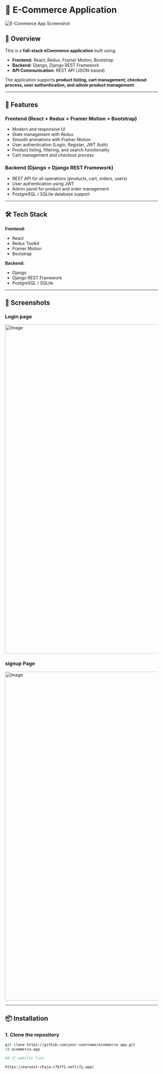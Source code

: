 # 🛒 E-Commerce Application  


![E-Commerce App Screenshot](https://github.com/user-attachments/assets/d041e6c0-0459-4b62-99d6-69bd37a7220d)


## 📌 Overview  
This is a **full-stack eCommerce application** built using:  
- **Frontend:** React, Redux, Framer Motion, Bootstrap  
- **Backend:** Django, Django REST Framework  
- **API Communication:** REST API (JSON-based)  

The application supports **product listing, cart management, checkout process, user authentication, and admin product management**.

---

## 🚀 Features  

### **Frontend (React + Redux + Framer Motion + Bootstrap)**  
- Modern and responsive UI  
- State management with Redux  
- Smooth animations with Framer Motion  
- User authentication (Login, Register, JWT Auth)  
- Product listing, filtering, and search functionality  
- Cart management and checkout process  

### **Backend (Django + Django REST Framework)**  
- REST API for all operations (products, cart, orders, users)  
- User authentication using JWT  
- Admin panel for product and order management  
- PostgreSQL / SQLite database support  

---

## 🛠️ Tech Stack  

**Frontend:**  
- React  
- Redux Toolkit  
- Framer Motion  
- Bootstrap  

**Backend:**  
- Django  
- Django REST Framework  
- PostgreSQL / SQLite  

---

## 📸 Screenshots  


### **Login page**
<img width="1920" height="1080" alt="Image" src="https://github.com/user-attachments/assets/41f8521f-f9a1-4545-9340-784a685a6371" />

### **signup Page**
<img width="1920" height="1080" alt="Image" src="https://github.com/user-attachments/assets/bfb0997b-fbf6-47c3-a316-c265ba30612e" />



---

## 📦 Installation  

### **1. Clone the repository**
```bash
git clone https://github.com/your-username/ecommerce-app.git
cd ecommerce-app

## 📦 website link  

https://earnest-chaja-c7b7f1.netlify.app/



